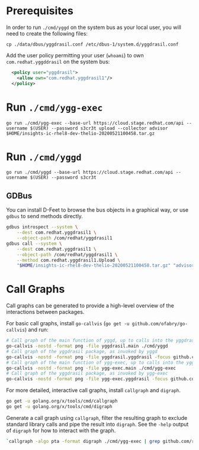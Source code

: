 # Prerequisites

In order to run `./cmd/yggd` on the system bus as your local user, you will need
to create the following files:

```
cp ./data/dbus/yggdrasil.conf /etc/dbus-1/system.d/yggdrasil.conf
```

Add the user policy permitting your user (`whoami`) to own `com.redhat.yggddrasil`
on the system bus:

```xml
  <policy user="yggdrasil">
    <allow own="com.redhat.yggdrasil1"/>
  </policy>
```

# Run `./cmd/ygg-exec`

`go run ./cmd/ygg-exec --base-url https://cloud.stage.redhat.com/api --username $(USER) --password s3cr3t upload --collector advisor $HOME/insights-ic-rhel8-dev-thelio-20200521100458.tar.gz`

# Run `./cmd/yggd`

`go run ./cmd/yggd --base-url https://cloud.stage.redhat.com/api --username $(USER) --password s3cr3t`

## GDBus

You can install D-Feet to browse the bus objects in a graphical way, or use
`gdbus` to send methods directly.

```bash
gdbus introspect --system \
    --dest com.redhat.yggdrasil1 \
    --object-path /com/redhat/yggdrasil1
gdbus call --system \
    --dest com.redhat.yggdrasil1 \
    --object-path /com/redhat/yggdrasil1 \
    --method com.redhat.yggdrasil1.Upload \
    "$HOME/insights-ic-rhel8-dev-thelio-20200521100458.tar.gz" "advisor"
```

# Call Graphs

Call graphs can be generated to provide a high-level overview of the interactions
between packages.

For basic call graphs, install `go-callvis` (`go get -u github.com/ofabry/go-callvis`) and run:

```bash
# Call graph of the main function of yggd, up to calls into the yggdrasil package
go-callvis -nostd -format png -file yggdrasil.main ./cmd/yggd
# Call graph of the yggdrasil package, as invoked by yggd
go-callvis -nostd -format png -file yggdrasil.yggdrasil -focus github.com/redhatinsights/yggdrasil/pkg ./cmd/yggdrasil
# Call graph of the main function of ygg-exec, up to calls into the yggdrasil package
go-callvis -nostd -format png -file ygg-exec.main ./cmd/ygg-exec
# Call graph of the yggdrasil package, as invoked by ygg-exec
go-callvis -nostd -format png -file ygg-exec.yggdrasil -focus github.com/redhatinsights/yggdrasil/pkg ./cmd/ygg-exec
```

For more detailed, interactive call graphs, install `callgraph` and `digraph`.

```bash
go get -u golang.org/x/tools/cmd/callgraph
go get -u golang.org/x/tools/cmd/digraph
```

Generate a call graph using `callgraph`, filter the resulting graph to exclude
standard library calls and pipe the result into `digraph`. See the `-help`
output of `digraph` for how to interact with the graph.

```bash
`callgraph -algo pta -format digraph ./cmd/ygg-exec | grep github.com/redhatinsights/yggdrasil | sort | uniq | digraph
```
